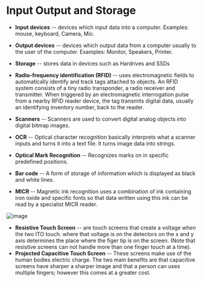 # Input Output and Storage
- **Input devices** -- devices which input data into a computer. Examples: mouse, keyboard, Camera, Mic.
- **Output devices** -- devices which output data from a computer usually to the user of the computer. Examples: Monitor, Speakers, Printer.
- **Storage** -- stores data in devices such as Hardrives and SSDs 




- **Radio-frequency identification (RFID)** -- uses electromagnetic fields to automatically identify and track tags attached to objects. An RFID system consists of a tiny radio transponder, a radio receiver and transmitter. When triggered by an electromagnetic interrogation pulse from a nearby RFID reader device, the tag transmits digital data, usually an identifying inventory number, back to the reader. 

- **Scanners** -- Scanners are used to convert digital analog objects into digital bitmap images.

- **OCR** -- Optical character recognition basically interprets what a scanner inputs and turns it into a text file. It turns image data into strings.

- **Optical Mark Recognition** -- Recognizes marks on in specific predefined positions.

- **Bar code** -- A form of storage of information which is displayed as black and white lines.

- **MICR** -- Magnetic ink recognition uses a combination of ink containing iron oxide and specific fonts so that data written using this ink can be read by a specialist MICR reader.

![image](https://user-images.githubusercontent.com/90515435/132956725-2308cd4f-534d-4bb8-9cb9-73877da12441.png)


- **Resistive Touch Screen** -- are touch screens that create a voltage when the two ITO touch. where that voltage is on the detectors on the x and y axis determines the place where the figer tip is on the screen. (Note that resistive screens can not handle more than one finger touch at a time). 
- **Projected Capacitive Touch Screen** -- These screens make use of the human bodies electric charge. The two main benefits are that capacitive screens have sharper a sharper image and that a person can uses multiple fingers; however this comes at a greater cost. 
